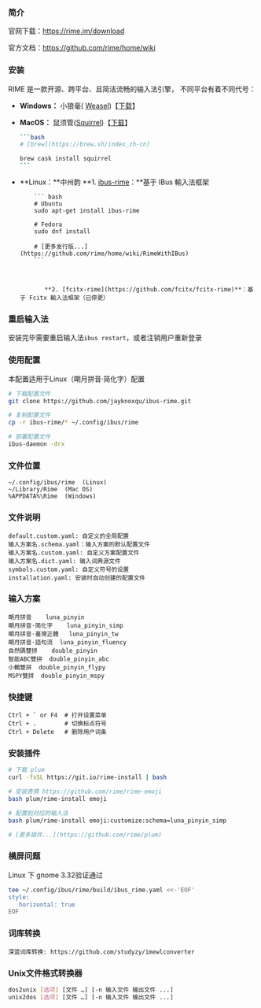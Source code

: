 ### 简介

官网下载：https://rime.im/download

官方文档：https://github.com/rime/home/wiki



### 安装

RIME 是一款开源、跨平台、且简洁流畅的输入法引擎， 不同平台有着不同代号：

- **Windows：** 小狼毫( [Weasel](https://github.com/rime/weasel))【[下载](https://bintray.com/rime/weasel/release)】



- **MacOS：** 鼠须管([Squirrel](https://github.com/rime/squirrel))【[下载](https://bintray.com/rime/squirrel/release)】
  
  ~~~bash
  ```bash
  # [brew](https://brew.sh/index_zh-cn)
  
  brew cask install squirrel
  ```
  ~~~


- **Linux：**中州韵
              **1. [ibus-rime](https://github.com/rime/ibus-rime)：**基于 IBus 輸入法框架  
          
          ``` bash
          # Ubuntu
          sudo apt-get install ibus-rime
          
          # Fedora
          sudo dnf install 
           
          # [更多发行版...](https://github.com/rime/home/wiki/RimeWithIBus)
          ```
          
          
          
             **2. [fcitx-rime](https://github.com/fcitx/fcitx-rime)**：基于 Fcitx 輸入法框架（已停更）
          
          

### 重启输入法
安装完毕需要重启输入法`ibus restart`，或者注销用户重新登录




### 使用配置

本配置适用于Linux（朙月拼音·简化字）配置

```bash
# 下载配置文件
git clone https://github.com/jayknoxqu/ibus-rime.git

# 复制配置文件
cp -r ibus-rime/* ~/.config/ibus/rime

# 部署配置文件
ibus-daemon -drx
```



### 文件位置

```
~/.config/ibus/rime  (Linux)
~/Library/Rime  (Mac OS)
%APPDATA%\Rime  (Windows)
```



### 文件说明

```
default.custom.yaml: 自定义的全局配置
输入方案名.schema.yaml：输入方案的默认配置文件
输入方案名.custom.yaml: 自定义方案配置文件
输入方案名.dict.yaml: 输入词典源文件
symbols.custom.yaml: 自定义符号的设置
installation.yaml: 安装时自动创建的配置文件
```



### 输入方案

```
朙月拼音	luna_pinyin
朙月拼音·简化字	luna_pinyin_simp
朙月拼音·臺灣正體	luna_pinyin_tw
朙月拼音·語句流  luna_pinyin_fluency
自然碼雙拼	 double_pinyin
智能ABC雙拼  double_pinyin_abc
小鶴雙拼  double_pinyin_flypy
MSPY雙拼  double_pinyin_mspy
```



### 快捷键

```
Ctrl + ` or F4  # 打开设置菜单
Ctrl + .        # 切换标点符号
Ctrl + Delete   # 删除用户词条
```



### 安装插件


```bash
# 下载 plum
curl -fsSL https://git.io/rime-install | bash

# 安装表情 https://github.com/rime/rime-emoji
bash plum/rime-install emoji

# 配置到对应的输入法
bash plum/rime-install emoji:customize:schema=luna_pinyin_simp

# [更多插件...](https://github.com/rime/plum)
```



### 横屏问题

Linux 下 gnome 3.32验证通过

```bash
tee ~/.config/ibus/rime/build/ibus_rime.yaml <<-'EOF'
style:
   horizontal: true
EOF
```



### 词库转换

```
深蓝词库转换: https://github.com/studyzy/imewlconverter
```



###  Unix文件格式转换器

```bash
dos2unix [选项] [文件 …] [-n 输入文件 输出文件 ...]
unix2dos [选项] [文件 …] [-n 输入文件 输出文件 ...]
```

